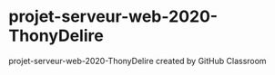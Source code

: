 # projet-serveur-web-2020-ThonyDelire
projet-serveur-web-2020-ThonyDelire created by GitHub Classroom

